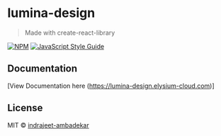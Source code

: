 # lumina-design

> Made with create-react-library

[![NPM](https://img.shields.io/npm/v/lumina-design.svg)](https://www.npmjs.com/package/lumina-design) [![JavaScript Style Guide](https://img.shields.io/badge/code_style-standard-brightgreen.svg)](https://standardjs.com)

## Documentation

[View Documentation here (https://lumina-design.elysium-cloud.com)]

## License

MIT © [indrajeet-ambadekar](https://github.com/indrajeet-ambadekar)
